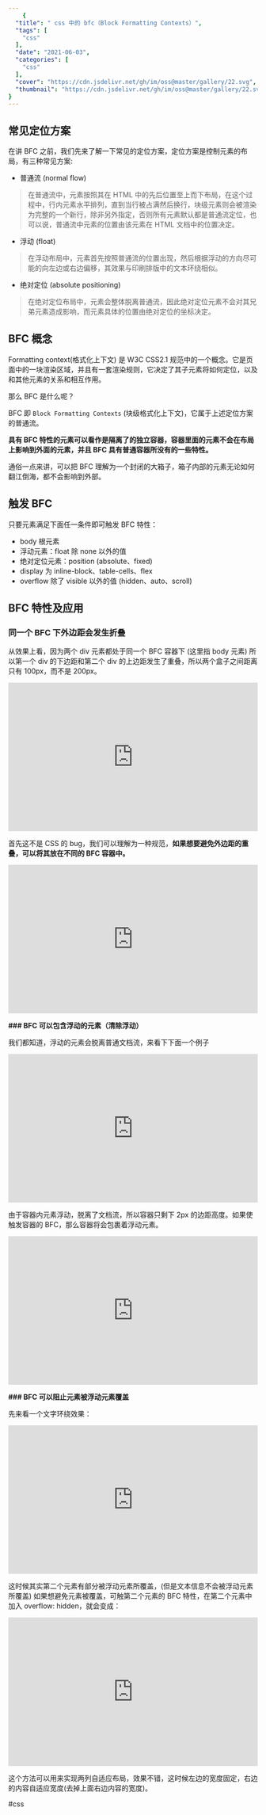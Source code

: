 ```yaml
---
    {
  "title": " css 中的 bfc（Block Formatting Contexts）",
  "tags": [
    "css"
  ],
  "date": "2021-06-03",
  "categories": [
    "css"
  ],
  "cover": "https://cdn.jsdelivr.net/gh/im/oss@master/gallery/22.svg",
  "thumbnail": "https://cdn.jsdelivr.net/gh/im/oss@master/gallery/22.svg"
}
---
```

    

## 常见定位方案
在讲 BFC 之前，我们先来了解一下常见的定位方案，定位方案是控制元素的布局，有三种常见方案:

* 普通流 (normal flow)

> 在普通流中，元素按照其在 HTML 中的先后位置至上而下布局，在这个过程中，行内元素水平排列，直到当行被占满然后换行，块级元素则会被渲染为完整的一个新行，除非另外指定，否则所有元素默认都是普通流定位，也可以说，普通流中元素的位置由该元素在 HTML 文档中的位置决定。    
<!--more-->
* 浮动 (float)

> 在浮动布局中，元素首先按照普通流的位置出现，然后根据浮动的方向尽可能的向左边或右边偏移，其效果与印刷排版中的文本环绕相似。    

* 绝对定位 (absolute positioning)

> 在绝对定位布局中，元素会整体脱离普通流，因此绝对定位元素不会对其兄弟元素造成影响，而元素具体的位置由绝对定位的坐标决定。    

## BFC 概念
Formatting context(格式化上下文) 是 W3C CSS2.1 规范中的一个概念。它是页面中的一块渲染区域，并且有一套渲染规则，它决定了其子元素将如何定位，以及和其他元素的关系和相互作用。

那么 BFC 是什么呢？

BFC 即 `Block Formatting Contexts` (块级格式化上下文)，它属于上述定位方案的普通流。

**具有 BFC 特性的元素可以看作是隔离了的独立容器，容器里面的元素不会在布局上影响到外面的元素，并且 BFC 具有普通容器所没有的一些特性。**

通俗一点来讲，可以把 BFC 理解为一个封闭的大箱子，箱子内部的元素无论如何翻江倒海，都不会影响到外部。

## 触发 BFC
只要元素满足下面任一条件即可触发 BFC 特性：

* body 根元素
* 浮动元素：float 除 none 以外的值
* 绝对定位元素：position (absolute、fixed)
* display 为 inline-block、table-cells、flex
* overflow 除了 visible 以外的值 (hidden、auto、scroll)

## BFC 特性及应用

### 同一个 BFC 下外边距会发生折叠

从效果上看，因为两个 div 元素都处于同一个 BFC 容器下 (这里指 body 元素) 所以第一个 div 的下边距和第二个 div 的上边距发生了重叠，所以两个盒子之间距离只有 100px，而不是 200px。

<iframe height="300" style="width: 100%;" scrolling="no" title="BFC边距重叠1" src="https://codepen.io/tangxiaomi/embed/odgNqg?height=300&theme-id=37757&default-tab=result" frameborder="no" allowtransparency="true" allowfullscreen="true">
  See the Pen <a href='https://codepen.io/tangxiaomi/pen/odgNqg'>BFC边距重叠1</a> by 糖小米 .
  (<a href='https://codepen.io/tangxiaomi'>@tangxiaomi</a>) on <a href='https://codepen.io'>CodePen</a>.
</iframe>

首先这不是 CSS 的 bug，我们可以理解为一种规范，**如果想要避免外边距的重叠，可以将其放在不同的 BFC 容器中。**

<iframe height="300" style="width: 100%;" scrolling="no" title="BFC边距重叠2" src="https://codepen.io/tangxiaomi/embed/RyNwJR?height=300&theme-id=37757&default-tab=result" frameborder="no" allowtransparency="true" allowfullscreen="true">
  See the Pen <a href='https://codepen.io/tangxiaomi/pen/RyNwJR'>BFC边距重叠2</a> by 糖小米 .
  (<a href='https://codepen.io/tangxiaomi'>@tangxiaomi</a>) on <a href='https://codepen.io'>CodePen</a>.
</iframe>

**### BFC 可以包含浮动的元素（清除浮动）**

我们都知道，浮动的元素会脱离普通文档流，来看下下面一个例子

<iframe height="300" style="width: 100%;" scrolling="no" title="BFC浮动1" src="https://codepen.io/tangxiaomi/embed/LmEYXV?height=300&theme-id=37757&default-tab=result" frameborder="no" allowtransparency="true" allowfullscreen="true">
  See the Pen <a href='https://codepen.io/tangxiaomi/pen/LmEYXV'>BFC浮动1</a> by 糖小米 .
  (<a href='https://codepen.io/tangxiaomi'>@tangxiaomi</a>) on <a href='https://codepen.io'>CodePen</a>.
</iframe>

由于容器内元素浮动，脱离了文档流，所以容器只剩下 2px 的边距高度。如果使触发容器的 BFC，那么容器将会包裹着浮动元素。

<iframe height="300" style="width: 100%;" scrolling="no" title="BFC浮动2" src="https://codepen.io/tangxiaomi/embed/NMPWJY?height=300&theme-id=37757&default-tab=result" frameborder="no" allowtransparency="true" allowfullscreen="true">
  See the Pen <a href='https://codepen.io/tangxiaomi/pen/NMPWJY'>BFC浮动2</a> by 糖小米 .
  (<a href='https://codepen.io/tangxiaomi'>@tangxiaomi</a>) on <a href='https://codepen.io'>CodePen</a>.
</iframe>

**### BFC 可以阻止元素被浮动元素覆盖**

先来看一个文字环绕效果：

<iframe height="300" style="width: 100%;" scrolling="no" title="BFC浮动覆盖1" src="https://codepen.io/tangxiaomi/embed/GdgRLm?height=300&theme-id=37757&default-tab=result" frameborder="no" allowtransparency="true" allowfullscreen="true">
  See the Pen <a href='https://codepen.io/tangxiaomi/pen/GdgRLm'>BFC浮动覆盖1</a> by 糖小米 .
  (<a href='https://codepen.io/tangxiaomi'>@tangxiaomi</a>) on <a href='https://codepen.io'>CodePen</a>.
</iframe>

这时候其实第二个元素有部分被浮动元素所覆盖，(但是文本信息不会被浮动元素所覆盖) 如果想避免元素被覆盖，可触第二个元素的 BFC 特性，在第二个元素中加入 overflow: hidden，就会变成：



<iframe height="300" style="width: 100%;" scrolling="no" title="BFC浮动覆盖2" src="https://codepen.io/tangxiaomi/embed/bMNGJL?height=300&theme-id=37757&default-tab=result" frameborder="no" allowtransparency="true" allowfullscreen="true">
  See the Pen <a href='https://codepen.io/tangxiaomi/pen/bMNGJL'>BFC浮动覆盖2</a> by 糖小米 .
  (<a href='https://codepen.io/tangxiaomi'>@tangxiaomi</a>) on <a href='https://codepen.io'>CodePen</a>.
</iframe>



这个方法可以用来实现两列自适应布局，效果不错，这时候左边的宽度固定，右边的内容自适应宽度(去掉上面右边内容的宽度)。


#css